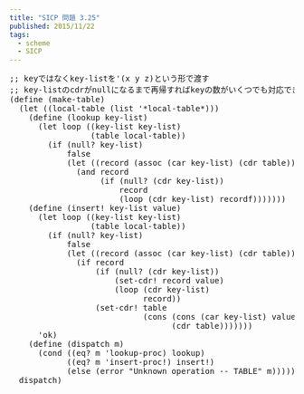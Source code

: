 ```yaml
---
title: "SICP 問題 3.25"
published: 2015/11/22
tags:
  - scheme
  - SICP
---
```



<pre class="code lang-scheme" data-lang="scheme" data-unlink><span class="synComment">;; keyではなくkey-listを'(x y z)という形で渡す</span>
<span class="synComment">;; key-listのcdrがnullになるまで再帰すればkeyの数がいくつでも対応できる</span>
<span class="synSpecial">(</span><span class="synStatement">define</span> <span class="synSpecial">(</span>make-table<span class="synSpecial">)</span>
  <span class="synSpecial">(</span><span class="synStatement">let</span> <span class="synSpecial">((</span>local-table <span class="synSpecial">(</span><span class="synIdentifier">list</span> <span class="synSpecial">'</span><span class="synConstant">*local-table*</span><span class="synSpecial">)))</span>
    <span class="synSpecial">(</span><span class="synStatement">define</span> <span class="synSpecial">(</span>lookup key-list<span class="synSpecial">)</span>
      <span class="synSpecial">(</span><span class="synStatement">let</span> loop <span class="synSpecial">((</span>key-list key-list<span class="synSpecial">)</span>
                 <span class="synSpecial">(</span>table local-table<span class="synSpecial">))</span>
        <span class="synSpecial">(</span><span class="synStatement">if</span> <span class="synSpecial">(</span><span class="synIdentifier">null?</span> key-list<span class="synSpecial">)</span>
            false
            <span class="synSpecial">(</span><span class="synStatement">let</span> <span class="synSpecial">((</span>record <span class="synSpecial">(</span><span class="synIdentifier">assoc</span> <span class="synSpecial">(</span><span class="synIdentifier">car</span> key-list<span class="synSpecial">)</span> <span class="synSpecial">(</span><span class="synIdentifier">cdr</span> table<span class="synSpecial">))))</span>
              <span class="synSpecial">(</span><span class="synStatement">and</span> record
                   <span class="synSpecial">(</span><span class="synStatement">if</span> <span class="synSpecial">(</span><span class="synIdentifier">null?</span> <span class="synSpecial">(</span><span class="synIdentifier">cdr</span> key-list<span class="synSpecial">))</span>
                       record
                       <span class="synSpecial">(</span>loop <span class="synSpecial">(</span><span class="synIdentifier">cdr</span> key-list<span class="synSpecial">)</span> recordf<span class="synSpecial">)))))))</span>
    <span class="synSpecial">(</span><span class="synStatement">define</span> <span class="synSpecial">(</span>insert! key-list value<span class="synSpecial">)</span>
      <span class="synSpecial">(</span><span class="synStatement">let</span> loop <span class="synSpecial">((</span>key-list key-list<span class="synSpecial">)</span>
                 <span class="synSpecial">(</span>table local-table<span class="synSpecial">))</span>
        <span class="synSpecial">(</span><span class="synStatement">if</span> <span class="synSpecial">(</span><span class="synIdentifier">null?</span> key-list<span class="synSpecial">)</span>
            false
            <span class="synSpecial">(</span><span class="synStatement">let</span> <span class="synSpecial">((</span>record <span class="synSpecial">(</span><span class="synIdentifier">assoc</span> <span class="synSpecial">(</span><span class="synIdentifier">car</span> key-list<span class="synSpecial">)</span> <span class="synSpecial">(</span><span class="synIdentifier">cdr</span> table<span class="synSpecial">))))</span>
              <span class="synSpecial">(</span><span class="synStatement">if</span> record
                  <span class="synSpecial">(</span><span class="synStatement">if</span> <span class="synSpecial">(</span><span class="synIdentifier">null?</span> <span class="synSpecial">(</span><span class="synIdentifier">cdr</span> key-list<span class="synSpecial">))</span>
                      <span class="synSpecial">(</span><span class="synIdentifier">set-cdr!</span> record value<span class="synSpecial">)</span>
                      <span class="synSpecial">(</span>loop <span class="synSpecial">(</span><span class="synIdentifier">cdr</span> key-list<span class="synSpecial">)</span>
                            record<span class="synSpecial">))</span>
                  <span class="synSpecial">(</span><span class="synIdentifier">set-cdr!</span> table
                            <span class="synSpecial">(</span><span class="synIdentifier">cons</span> <span class="synSpecial">(</span><span class="synIdentifier">cons</span> <span class="synSpecial">(</span><span class="synIdentifier">car</span> key-list<span class="synSpecial">)</span> value<span class="synSpecial">)</span>
                                  <span class="synSpecial">(</span><span class="synIdentifier">cdr</span> table<span class="synSpecial">)))))))</span>
      <span class="synSpecial">'</span>ok<span class="synSpecial">)</span>
    <span class="synSpecial">(</span><span class="synStatement">define</span> <span class="synSpecial">(</span>dispatch m<span class="synSpecial">)</span>
      <span class="synSpecial">(</span><span class="synStatement">cond</span> <span class="synSpecial">((</span><span class="synIdentifier">eq?</span> m <span class="synSpecial">'</span>lookup-proc<span class="synSpecial">)</span> lookup<span class="synSpecial">)</span>
            <span class="synSpecial">((</span><span class="synIdentifier">eq?</span> m <span class="synSpecial">'</span>insert-proc!<span class="synSpecial">)</span> insert!<span class="synSpecial">)</span>
            <span class="synSpecial">(</span><span class="synStatement">else</span> <span class="synSpecial">(</span>error <span class="synConstant">&quot;Unknown operation -- TABLE&quot;</span> m<span class="synSpecial">)))))</span>
  dispatch<span class="synSpecial">)</span>
</pre>


